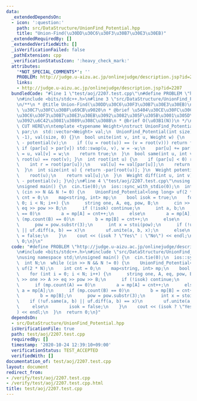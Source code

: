 ```yaml
---
data:
  _extendedDependsOn:
  - icon: ':question:'
    path: src/DataStructure/UnionFind_Potential.hpp
    title: "Union-Find(\u30DD\u30C6\u30F3\u30B7\u30E3\u30EB)"
  _extendedRequiredBy: []
  _extendedVerifiedWith: []
  _isVerificationFailed: false
  _pathExtension: cpp
  _verificationStatusIcon: ':heavy_check_mark:'
  attributes:
    '*NOT_SPECIAL_COMMENTS*': ''
    PROBLEM: http://judge.u-aizu.ac.jp/onlinejudge/description.jsp?id=2207
    links:
    - http://judge.u-aizu.ac.jp/onlinejudge/description.jsp?id=2207
  bundledCode: "#line 1 \"test/aoj/2207.test.cpp\"\n#define PROBLEM \"http://judge.u-aizu.ac.jp/onlinejudge/description.jsp?id=2207\"\
    \n#include <bits/stdc++.h>\n#line 3 \"src/DataStructure/UnionFind_Potential.hpp\"\
    \n/**\n * @title Union-Find(\u30DD\u30C6\u30F3\u30B7\u30E3\u30EB)\n * @category\
    \ \u30C7\u30FC\u30BF\u69CB\u9020\n * @brief \u5404\u30CE\u30FC\u30C9\u306B\u30DD\
    \u30C6\u30F3\u30B7\u30E3\u30EB\u3092\u3082\u305F\u305B\u3001\u305D\u306E\u5DEE\
    \u3092\u6C42\u3081\u3089\u308C\u308B\n * @brief O(\u03B1(N))\n */\n\n// BEGIN\
    \ CUT HERE\n\ntemplate <typename Weight>\nstruct UnionFind_Potential {\n  std::vector<int>\
    \ par;\n  std::vector<Weight> val;\n  UnionFind_Potential(int size) : par(size,\
    \ -1), val(size, 0) {}\n  bool unite(int v, int u, Weight w) {\n    w += potential(u)\
    \ - potential(v);\n    if ((u = root(u)) == (v = root(v))) return false;\n   \
    \ if (par[u] > par[v]) std::swap(u, v), w = -w;\n    par[u] += par[v], par[v]\
    \ = u, val[v] = w;\n    return true;\n  }\n  bool same(int u, int v) { return\
    \ root(u) == root(v); }\n  int root(int u) {\n    if (par[u] < 0) return u;\n\
    \    int r = root(par[u]);\n    val[u] += val[par[u]];\n    return par[u] = r;\n\
    \  }\n  int size(int u) { return -par[root(u)]; }\n  Weight potential(int u) {\n\
    \    root(u);\n    return val[u];\n  }\n  Weight diff(int u, int v) { return potential(u)\
    \ - potential(v); }\n};\n#line 4 \"test/aoj/2207.test.cpp\"\nusing namespace std;\n\
    \nsigned main() {\n  cin.tie(0);\n  ios::sync_with_stdio(0);\n  int N;\n  while\
    \ (cin >> N && N != 0) {\n    UnionFind_Potential<long long> uf(2 * N);\n    int\
    \ cnt = 0;\n    map<string, int> mp;\n    bool isok = true;\n    for (int i =\
    \ 0; i < N; i++) {\n      string one, A, eq, pow, B;\n      cin >> one >> A >>\
    \ eq >> pow >> B;\n      if (!isok) continue;\n      int a, b;\n      if (mp.count(A)\
    \ == 0)\n        a = mp[A] = cnt++;\n      else\n        a = mp[A];\n      if\
    \ (mp.count(B) == 0)\n        b = mp[B] = cnt++;\n      else\n        b = mp[B];\n\
    \      pow = pow.substr(3);\n      int x = stoi(pow);\n      if (!uf.same(a, b)\
    \ || uf.diff(a, b) == x)\n        uf.unite(a, b, x);\n      else\n        isok\
    \ = false;\n    }\n    cout << (isok ? \"Yes\" : \"No\") << endl;\n  }\n  return\
    \ 0;\n}\n"
  code: "#define PROBLEM \"http://judge.u-aizu.ac.jp/onlinejudge/description.jsp?id=2207\"\
    \n#include <bits/stdc++.h>\n#include \"src/DataStructure/UnionFind_Potential.hpp\"\
    \nusing namespace std;\n\nsigned main() {\n  cin.tie(0);\n  ios::sync_with_stdio(0);\n\
    \  int N;\n  while (cin >> N && N != 0) {\n    UnionFind_Potential<long long>\
    \ uf(2 * N);\n    int cnt = 0;\n    map<string, int> mp;\n    bool isok = true;\n\
    \    for (int i = 0; i < N; i++) {\n      string one, A, eq, pow, B;\n      cin\
    \ >> one >> A >> eq >> pow >> B;\n      if (!isok) continue;\n      int a, b;\n\
    \      if (mp.count(A) == 0)\n        a = mp[A] = cnt++;\n      else\n       \
    \ a = mp[A];\n      if (mp.count(B) == 0)\n        b = mp[B] = cnt++;\n      else\n\
    \        b = mp[B];\n      pow = pow.substr(3);\n      int x = stoi(pow);\n  \
    \    if (!uf.same(a, b) || uf.diff(a, b) == x)\n        uf.unite(a, b, x);\n \
    \     else\n        isok = false;\n    }\n    cout << (isok ? \"Yes\" : \"No\"\
    ) << endl;\n  }\n  return 0;\n}"
  dependsOn:
  - src/DataStructure/UnionFind_Potential.hpp
  isVerificationFile: true
  path: test/aoj/2207.test.cpp
  requiredBy: []
  timestamp: '2020-10-24 12:39:10+09:00'
  verificationStatus: TEST_ACCEPTED
  verifiedWith: []
documentation_of: test/aoj/2207.test.cpp
layout: document
redirect_from:
- /verify/test/aoj/2207.test.cpp
- /verify/test/aoj/2207.test.cpp.html
title: test/aoj/2207.test.cpp
---
```

